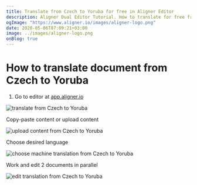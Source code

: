 ```yaml
---
title: Translate from Czech to Yoruba for free in Aligner Editor
description: Aligner Dual Editor Tutorial. How to translate for free from Czech to Yoruba. Aligner is multilingual document management platform. 
ogImage: "https://www.aligner.io/images/aligner-logo.png"
date: 2020-05-06T07:09:21+03:00
image: ../images/aligner-logo.png
onBlog: true
---
```


# How to translate document from Czech to Yoruba

1. Go to editor at [app.aligner.io](https://app.aligner.io "Aligner App web page")

![translate from Czech to Yoruba](../aligner-blank-editor.png "translate from Czech to Yoruba")

Copy-paste content or upload content

![upload content from Czech to Yoruba](../aligner-uploaded-document.png "upload content from Czech to Yoruba")

Choose desired language

![choose machine translation from Czech to Yoruba](../aligner-language-dropdown.png "choose machine translation from Czech to Yoruba")

Work and edit 2 documents in parallel

![edit translation from Czech to Yoruba](../aligner-double-sitded-editor.png "edit translation from Czech to Yoruba")

